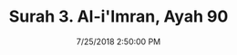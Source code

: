 ---
title       : "Surah 3. Al-i'Imran, Ayah 90"
date        : 7/25/2018 2:50:00 PM
draft       : false
type        : "quran"
layout      : "compare"
BookCode    : "CMP"
SurahNumber : "3"
AyahNumber  : "90"
TotalAyah   : "200"
---